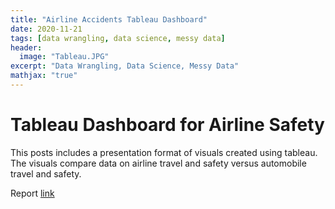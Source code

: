 ```yaml
---
title: "Airline Accidents Tableau Dashboard"
date: 2020-11-21
tags: [data wrangling, data science, messy data]
header:
  image: "Tableau.JPG"
excerpt: "Data Wrangling, Data Science, Messy Data"
mathjax: "true"
---
```


# Tableau Dashboard for Airline Safety

This posts includes a presentation format of visuals created using tableau.  The visuals compare data on airline travel and safety versus automobile travel and safety.

Report [link](https://github.com/cbradway72/cbradway72.github.io/blob/master/Exec%20Summary.ppt)


